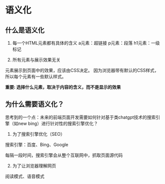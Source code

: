 # 语义化

## 什么是语义化

1. 每一个HTML元素都有具体的含义
a元素：超链接
p元素：段落
h1元素：一级标记

2. 所有元素与展示效果无关

元素展示到页面中的效果，应该由CSS决定。
因为浏览器带有默认的CSS样式，所以每个元素有一些默认样式。

**重要: 选择什么元素，取决于内容的含义，而不是显示的效果**

## 为什么需要语义化？

思考到的一个点：未来的前端页面开发需要如何针对基于类chatgpt技术的搜索引擎（如new bing）进行针对性的搜索引擎优化？

1. 为了搜索引擎优化（SEO）  
   
搜索引擎：百度、Bing、Google

每隔一段时间，搜索引擎会从整个互联网中，抓取页面源代码

2. 为了让浏览器理解网页

阅读模式、语音模式

